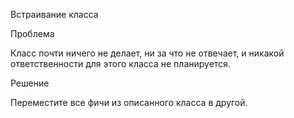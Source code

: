 Встраивание класса

Проблема

Класс почти ничего не делает, ни за что не отвечает, и никакой ответственности для этого класса не планируется.

Решение

Переместите все фичи из описанного класса в другой.

